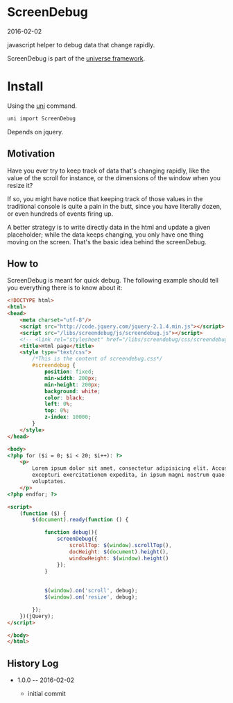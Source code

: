 ScreenDebug
==================
2016-02-02



javascript helper to debug data that change rapidly.


ScreenDebug is part of the [universe framework](https://github.com/karayabin/universe-snapshot).


Install
==========
Using the [uni](https://github.com/lingtalfi/universe-naive-importer) command.
```bash
uni import ScreenDebug
```


Depends on jquery.





Motivation
-------------

Have you ever try to keep track of data that's changing rapidly, like the value of the scroll for instance,
or the dimensions of the window when you resize it?

If so, you might have notice that keeping track of those values in the traditional console is quite 
a pain in the butt, since you have literally dozen, or even hundreds of events firing up.

A better strategy is to write directly data in the html and update a given placeholder;
while the data keeps changing, you only have one thing moving on the screen.
That's the basic idea behind the screenDebug.



How to
-------------

ScreenDebug is meant for quick debug.
The following example should tell you everything there is to know about it:

```html
<!DOCTYPE html>
<html>
<head>
    <meta charset="utf-8"/>
    <script src="http://code.jquery.com/jquery-2.1.4.min.js"></script>
    <script src="/libs/screendebug/js/screendebug.js"></script>
    <!-- <link rel="stylesheet" href="/libs/screendebug/css/screendebug.css"> -->
    <title>Html page</title>
    <style type="text/css">
        /*This is the content of screendebug.css*/
        #screendebug {
            position: fixed;
            min-width: 200px;
            min-height: 200px;
            background: white;
            color: black;
            left: 0%;
            top: 0%;
            z-index: 10000;
        }        
    </style>
</head>

<body>
<?php for ($i = 0; $i < 20; $i++): ?>
    <p>
        Lorem ipsum dolor sit amet, consectetur adipisicing elit. Accusamus amet consequuntur corporis ea earum eum, ex,
        excepturi exercitationem expedita, in ipsum magni nostrum quae qui recusandae repudiandae sit voluptate
        voluptates.
    </p>
<?php endfor; ?>

<script>
    (function ($) {
        $(document).ready(function () {

            function debug(){
                screenDebug({
                    scrollTop: $(window).scrollTop(),
                    docHeight: $(document).height(),
                    windowHeight: $(window).height()
                });
            }
            
            
            $(window).on('scroll', debug);
            $(window).on('resize', debug);

        });
    })(jQuery);
</script>

</body>
</html>
```



History Log
------------------
    
- 1.0.0 -- 2016-02-02

    - initial commit
    
    